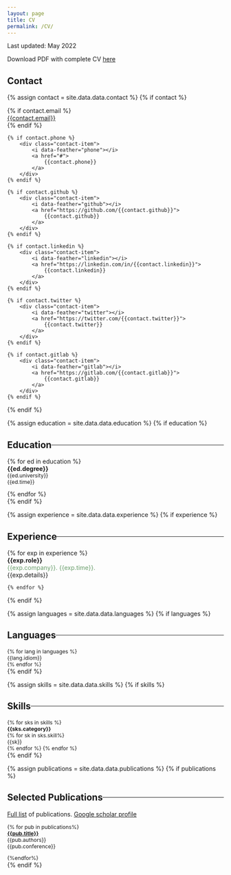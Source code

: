 ```yaml
---
layout: page
title: CV
permalink: /CV/
---
```




<style>


.contact { 
font-size:.875rem;
}

.myDiv {
  border: 5px outset red;
  background-color: lightblue;
  text-align: center;
}
.myDiv p {
color: green;
}
.myDiv .myDiv2 {
color: red;
}


.cvtitle  {
  display: flex;
  flex-direction: row;
}

.cvtitle :before, :after{
  content: "";
  flex: 1 1;
  border-bottom: 1px solid;
  margin: auto;
}

.cvtitle :before {
  margin-right: 10px
}

.cvtitle :after {
  margin-left: 10px
}

.cvsection .education-item {
padding-bottom: 1em;
font-size: .875em;
}

.cvsection .education-item .degree {
font-weight: bold;
font-size: .875rem;
}


.experience .experience-item {

font-size: .875rem;

}

.experience .experience-item .role {

font-weight: bold;

}

.experience .experience-item .company {
color: #689d6a
}


.experiance .experience-item .time {
color: #427b58;
font-style: italic;
}

.skills .title {
font-weight: bold;
}


.publication-items {
  font-size: .875em;
}
.publication-item {
padding-bottom: 1em;

}

.publication-items .publication-item  .publication-title {
  font-weight:bold;
}


.languages {
font-size: .875em;
}


.skills {
font-size: .875em;
}


</style>

Last updated: May 2022

Download PDF with complete CV <a href="/assets/cv may 2022 docs.pdf">here</a> 


## Contact
{% assign contact = site.data.data.contact %}
{% if contact %}
<section class="contact">
    {% if contact.email %}
        <div class="contact-item">
            <i data-feather="mail"></i>
            <a href="#">
                {{contact.email}}
            </a>
        </div>
    {% endif %}

    {% if contact.phone %}
        <div class="contact-item">
            <i data-feather="phone"></i>
            <a href="#">
                {{contact.phone}}
            </a>
        </div>
    {% endif %}

    {% if contact.github %}
        <div class="contact-item">
            <i data-feather="github"></i>
            <a href="https://github.com/{{contact.github}}">
                {{contact.github}}
            </a>
        </div>
    {% endif %}

    {% if contact.linkedin %}
        <div class="contact-item">
            <i data-feather="linkedin"></i>
            <a href="https://linkedin.com/in/{{contact.linkedin}}">
                {{contact.linkedin}}
            </a>
        </div>
    {% endif %}

    {% if contact.twitter %}
        <div class="contact-item">
            <i data-feather="twitter"></i>
            <a href="https://twitter.com/{{contact.twitter}}">
                {{contact.twitter}}
            </a>
        </div>
    {% endif %}

    {% if contact.gitlab %}
        <div class="contact-item">
            <i data-feather="gitlab"></i>
            <a href="https://gitlab.com/{{contact.gitlab}}">
                {{contact.gitlab}}
            </a>
        </div>
    {% endif %}
</section>
{% endif %}


{% assign education = site.data.data.education %}
{% if education %}
<h2 class="cvtitle">Education</h2>
<section class="cvsection">
    {% for ed in education %}
        <div class="education-item">
            <div class="degree">{{ed.degree}}</div>
            <div class="university">{{ed.university}}</div> 
            <div class="time">{{ed.time}}</div>
        </div>
    {% endfor %}
</section>
{% endif %}


{% assign experience = site.data.data.experience %}
{% if experience %}
<h2 class="cvtitle">Experience</h2>
<section class="experience">
    {% for exp in experience %}
        <div class="experience-item">
            <div class="role">
                {{exp.role}}
            </div>
            <div class="company">
                {{exp.company}}. 
                <span class="time">{{exp.time}}.</span>
            </div> 
            <div class="details">{{exp.details}}</div>
            <!-- <p class="technologies">Technologies Used: {{exp.technologies_used}}</p> -->
            <p> </p>
        </div>
       
    {% endfor %}
</section>
{% endif %}



{% assign languages = site.data.data.languages %}
{% if languages %}
<h2 class="cvtitle"> Languages </h2>
<section class="languages">
    {% for lang in languages %}
        <div class="idiom">{{lang.idiom}}</div>
    {% endfor %}
</section>
{% endif %}


{% assign skills = site.data.data.skills %}
{% if skills %}
<h2 class="cvtitle"> Skills </h2>
<section class="skills">
    {% for sks in skills %}
        <div class="title">{{sks.category}}</div>
        {% for sk in sks.skill%}
            <div class="skill">{{sk}}</div>
        {% endfor %}
    {% endfor %}
</section>
{% endif %}



{% assign publications = site.data.data.publications %}
{% if publications %}
<h2 class="cvtitle">Selected Publications</h2>
<section class="publications">
    <p>
    <a href="{{ site.baseurl }}{% link research.md %}">Full list</a> of publications. 
    <a href="https://scholar.google.com/citations?user=ODdBJAcAAAAJ&hl=ca&oi=ao"> Google scholar profile </a>
    </p>
    <div class="publication-items">
        {% for pub in publications%}
            <div class="publication-item">
                <div class="publication-title">
                    <a href="{{pub.link}}">{{pub.title}}</a>
                </div>
                <div class="authors">{{pub.authors}}</div>
                <div class="conference">{{pub.conference}}</div>   
            </div>
        {%endfor%}
    </div>
</section>
{% endif %}


